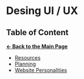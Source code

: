 # Desing UI / UX

## Table of Content

[**&larr; Back to the Main Page**](./../README.md)

- [Resources](./resources.md)
- [Planning](./planning.md)
- [Website Personalities](./website-personalities.md)

<br>

